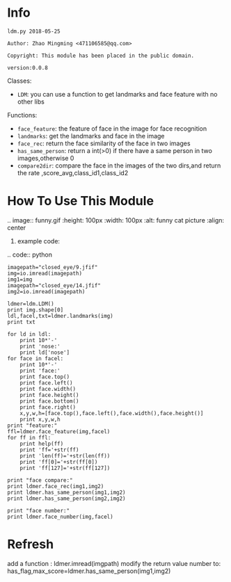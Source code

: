 Info
====
`ldm.py 2018-05-25`

`Author: Zhao Mingming <471106585@qq.com>`

`Copyright: This module has been placed in the public domain.`

`version:0.0.8`

Classes:
- `LDM`: you can use a function to get landmarks and face feature  with no other libs 

Functions:

- `face_feature`: the feature of face in the image for face recognition 
- `landmarks`: get the landmarks and face in the image 
- `face_rec`: return the face similarity of the  face in two images
- `has_same_person`: return a int(>0) if there have a same person in two images,otherwise 0
- `compare2dir`: compare the face in the images of the two dirs,and return the rate ,score_avg,class_id1,class_id2

How To Use This Module
======================
.. image:: funny.gif
   :height: 100px
   :width: 100px
   :alt: funny cat picture
   :align: center

1. example code:


.. code:: python

    imagepath="closed_eye/9.jfif"
    img=io.imread(imagepath)
    img1=img
    imagepath="closed_eye/14.jfif"
    img2=io.imread(imagepath)
    
    ldmer=ldm.LDM()
    print img.shape[0]
    ldl,facel,txt=ldmer.landmarks(img)
    print txt
    
    for ld in ldl:
        print 10*'-'
        print 'nose:'
        print ld['nose']
    for face in facel:
        print 10*'-'
        print 'face:'
        print face.top()
        print face.left()
        print face.width()
        print face.height()
        print face.bottom()
        print face.right()
        x,y,w,h=[face.top(),face.left(),face.width(),face.height()]
        print x,y,w,h
    print "feature:"
    ffl=ldmer.face_feature(img,facel)
    for ff in ffl:
        print help(ff)
        print 'ff='+str(ff)
        print 'len(ff)='+str(len(ff))
        print 'ff[0]='+str(ff[0])
        print 'ff[127]='+str(ff[127])

    print "face compare:"
    print ldmer.face_rec(img1,img2)
    print ldmer.has_same_person(img1,img2)
    print ldmer.has_same_person(img2,img2)

    print "face number:"
    print ldmer.face_number(img,facel)



Refresh
========

add a function : ldmer.imread(imgpath) 
modify  the return value number to: has_flag,max_score=ldmer.has_same_person(img1,img2)
